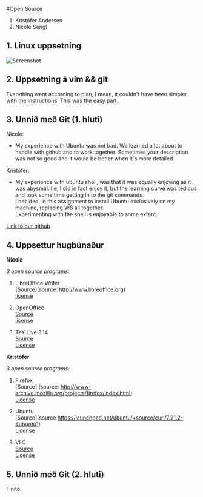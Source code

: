 #Open Source

1. Kristófer Andersen
2. Nicole Sengl

## 1. Linux uppsetning

![Screenshot](https://raw.github.com/Sub-Z3r0/INTOmarkdown/master/screenshot.png)

## 2. Uppsetning á vim && git

Everything went according to plan, I mean, it couldn't have been simpler with the instructions.  This was the easy part.

## 3. Unnið með Git (1. hluti)


Nicole:

+	My experience with Ubuntu was not bad. We learned a lot about to handle with github and to work together. Sometimes your description was not so good and it would be better when it´s more detailed.


Kristófer:

+	My experience with ubuntu shell, was that it was equally enjoying as it was abysmal.  I.e, I did in fact enjoy it, but the learning curve was tedious and took some time getting in to the git commands.  
I decided, in this assignment to install Ubuntu exclusively on my machine, replacing W8 all together.  
Experimenting with the shell is enjoyable to some extent.

[Link to our github](https://github.com/Sub-Z3r0/JohnnyWalker)

## 4. Uppsettur hugbúnaður

<b>Nicole</b>

<em>3 open source programs:</em>

1. LibreOffice Writer<br>
[Source](source: http://www.libreoffice.org)<br>
[license](http://www.gnu.org/licenses/lgpl.html)

2. OpenOffice<br>
[Source](http://www.openoffice.org)<br>
[license](http://www.openoffice.org/download/sdk/index.html)

3. TeX Live 3.14<br>
[Source](http://tex.pro.de)<br>
[License]( http://tug.org/pipermail/tex-live/2011-April/028783.html)





<b>Kristófer</b>

<em>3 open source programs:</em>

1. Firefox<br>
[Source] (source: http://www-archive.mozilla.org/projects/firefox/index.html)<br>
[License](http://www.mozilla.org/MPL/)<br>

2. Ubuntu<br>
[Source](source https://launchpad.net/ubuntu/+source/curl/7.21.2-4ubuntu1)<br>
[License](http://www.ubuntu.com/about/about-ubuntu/licensing)<br>

3. VLC<br>
[Source](http://www.videolan.org/vlc/download-sources.html)<br>
[License](http://www.gnu.org/licenses/licenses.html)<br>


## 5. Unnið með Git (2. hluti)

Finito.
